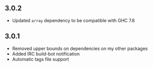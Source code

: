 3.0.2
-----
* Updated `array` dependency to be compatible with GHC 7.8

3.0.1
-----
* Removed upper bounds on dependencies on my other packages
* Added IRC build-bot notification
* Automatic tags file support
